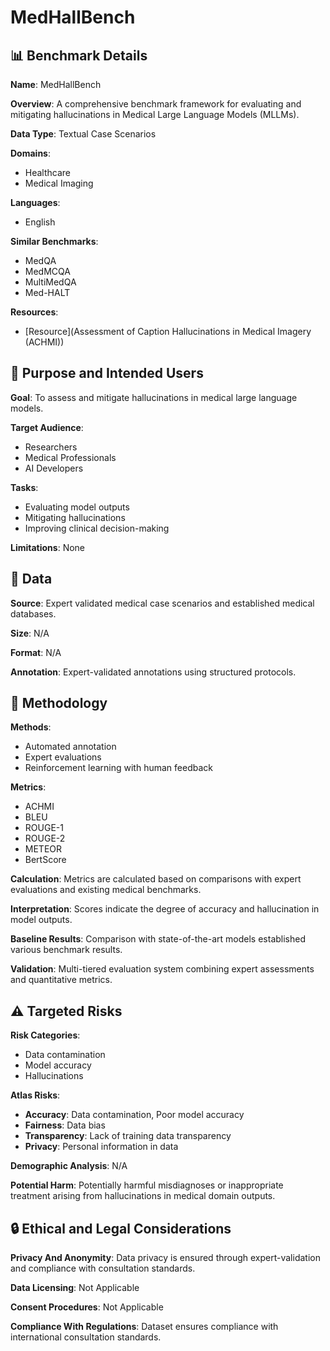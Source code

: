 # MedHallBench

## 📊 Benchmark Details

**Name**: MedHallBench

**Overview**: A comprehensive benchmark framework for evaluating and mitigating hallucinations in Medical Large Language Models (MLLMs).

**Data Type**: Textual Case Scenarios

**Domains**:
- Healthcare
- Medical Imaging

**Languages**:
- English

**Similar Benchmarks**:
- MedQA
- MedMCQA
- MultiMedQA
- Med-HALT

**Resources**:
- [Resource](Assessment of Caption Hallucinations in Medical Imagery (ACHMI))

## 🎯 Purpose and Intended Users

**Goal**: To assess and mitigate hallucinations in medical large language models.

**Target Audience**:
- Researchers
- Medical Professionals
- AI Developers

**Tasks**:
- Evaluating model outputs
- Mitigating hallucinations
- Improving clinical decision-making

**Limitations**: None

## 💾 Data

**Source**: Expert validated medical case scenarios and established medical databases.

**Size**: N/A

**Format**: N/A

**Annotation**: Expert-validated annotations using structured protocols.

## 🔬 Methodology

**Methods**:
- Automated annotation
- Expert evaluations
- Reinforcement learning with human feedback

**Metrics**:
- ACHMI
- BLEU
- ROUGE-1
- ROUGE-2
- METEOR
- BertScore

**Calculation**: Metrics are calculated based on comparisons with expert evaluations and existing medical benchmarks.

**Interpretation**: Scores indicate the degree of accuracy and hallucination in model outputs.

**Baseline Results**: Comparison with state-of-the-art models established various benchmark results.

**Validation**: Multi-tiered evaluation system combining expert assessments and quantitative metrics.

## ⚠️ Targeted Risks

**Risk Categories**:
- Data contamination
- Model accuracy
- Hallucinations

**Atlas Risks**:
- **Accuracy**: Data contamination, Poor model accuracy
- **Fairness**: Data bias
- **Transparency**: Lack of training data transparency
- **Privacy**: Personal information in data

**Demographic Analysis**: N/A

**Potential Harm**: Potentially harmful misdiagnoses or inappropriate treatment arising from hallucinations in medical domain outputs.

## 🔒 Ethical and Legal Considerations

**Privacy And Anonymity**: Data privacy is ensured through expert-validation and compliance with consultation standards.

**Data Licensing**: Not Applicable

**Consent Procedures**: Not Applicable

**Compliance With Regulations**: Dataset ensures compliance with international consultation standards.

